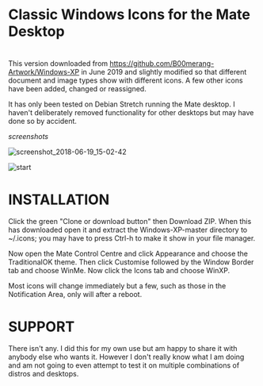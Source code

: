 # Classic Windows Icons for the Mate Desktop

#  

This version downloaded from https://github.com/B00merang-Artwork/Windows-XP in June 2019 and slightly modified so that different document and image types show with different icons.  A few other icons have been added, changed or reassigned. 

It has only been tested on Debian Stretch running the Mate desktop.  I haven't deliberately removed functionality for other desktops but may have done so by accident.

*screenshots*

![screenshot_2018-06-19_15-02-42](https://github.com/ThePillenwerfer/Windows-XP/blob/master/Misc/Screenshot%20at%202019-06-16%2015-13-04.png)

![start](https://github.com/ThePillenwerfer/Windows-XP/blob/abd642f17063ede881a5ad0384dbf71b58d75432/Misc/start.png?)


# INSTALLATION

Click the green "Clone or download button" then Download ZIP.  When this has downloaded open it and extract the Windows-XP-master directory to ~/.icons; you may have to press Ctrl-h to make it show in your file manager.

Now open the Mate Control Centre and click Appearance and choose the TraditionalOK theme.  Then click Customise followed by the Window Border tab and choose WinMe.  Now click the Icons tab and choose WinXP.

Most icons will change immediately but a few, such as those in the Notification Area, only will after a reboot.


# SUPPORT

There isn't any.  I did this for my own use but am happy to share it with anybody else who wants it.  However I don't really know what I am doing and am not going to even attempt to test it on multiple combinations of distros and desktops.

